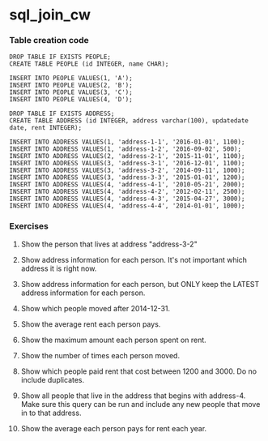 # sql_join_cw

### Table creation code
```
DROP TABLE IF EXISTS PEOPLE;
CREATE TABLE PEOPLE (id INTEGER, name CHAR);

INSERT INTO PEOPLE VALUES(1, 'A');
INSERT INTO PEOPLE VALUES(2, 'B');
INSERT INTO PEOPLE VALUES(3, 'C');
INSERT INTO PEOPLE VALUES(4, 'D');

DROP TABLE IF EXISTS ADDRESS;
CREATE TABLE ADDRESS (id INTEGER, address varchar(100), updatedate date, rent INTEGER);

INSERT INTO ADDRESS VALUES(1, 'address-1-1', '2016-01-01', 1100);
INSERT INTO ADDRESS VALUES(1, 'address-1-2', '2016-09-02', 500);
INSERT INTO ADDRESS VALUES(2, 'address-2-1', '2015-11-01', 1100);
INSERT INTO ADDRESS VALUES(3, 'address-3-1', '2016-12-01', 1100);
INSERT INTO ADDRESS VALUES(3, 'address-3-2', '2014-09-11', 1000);
INSERT INTO ADDRESS VALUES(3, 'address-3-3', '2015-01-01', 1200);
INSERT INTO ADDRESS VALUES(4, 'address-4-1', '2010-05-21', 2000);
INSERT INTO ADDRESS VALUES(4, 'address-4-2', '2012-02-11', 2500);
INSERT INTO ADDRESS VALUES(4, 'address-4-3', '2015-04-27', 3000);
INSERT INTO ADDRESS VALUES(4, 'address-4-4', '2014-01-01', 1000);
```

### Exercises

1. Show the person that lives at address "address-3-2"

2. Show address information for each person. It's not important which address it is right now.

3. Show address information for each person, but ONLY keep the LATEST address information for each person.

4. Show which people moved after 2014-12-31.

5. Show the average rent each person pays.

6. Show the maximum amount each person spent on rent.

7. Show the number of times each person moved.

8. Show which people paid rent that cost between 1200 and 3000. Do no include duplicates.

9. Show all people that live in the address that begins with address-4. Make sure this query can be run and include any new people that move in to that address.

10. Show the average each person pays for rent each year.
